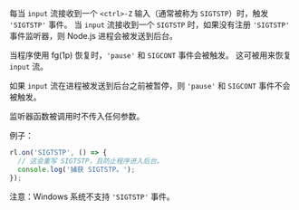 <!-- YAML
added: v0.7.5
-->

每当 `input` 流接收到一个 `<ctrl>-Z` 输入（通常被称为 `SIGTSTP`）时，触发 `'SIGTSTP'` 事件。
当 `input` 流接收到一个 `SIGTSTP` 时，如果没有注册 `'SIGTSTP'` 事件监听器，则 Node.js 进程会被发送到后台。

当程序使用 fg(1p) 恢复时，`'pause'` 和 `SIGCONT` 事件会被触发。
这可被用来恢复 `input` 流。

如果 `input` 流在进程被发送到后台之前被暂停，则 `'pause'` 和 `SIGCONT` 事件不会被触发。

监听器函数被调用时不传入任何参数。

例子：

```js
rl.on('SIGTSTP', () => {
  // 这会重写 SIGTSTP，且防止程序进入后台。
  console.log('捕获 SIGTSTP。');
});
```

注意：Windows 系统不支持 `'SIGTSTP'` 事件。

